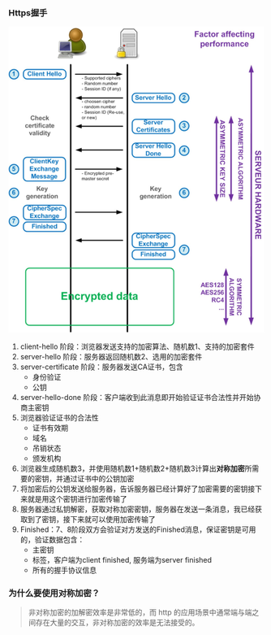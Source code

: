 ### Https握手

![https握手](./images/7.jpg)

1. client-hello 阶段：浏览器发送支持的加密算法、随机数1、支持的加密套件
2. server-hello 阶段：服务器返回随机数2、选用的加密套件
3. server-certificate 阶段：服务器发送CA证书，包含
    - 身份验证
    - 公钥
4. server-hello-done 阶段：客户端收到此消息即开始验证证书合法性并开始协商主密钥
5. 浏览器验证证书的合法性
    - 证书有效期
    - 域名
    - 吊销状态
    - 颁发机构
6. 浏览器生成随机数3，并使用随机数1+随机数2+随机数3计算出**对称加密**所需要的密钥，并通过证书中的公钥加密
7. 将加密后的公钥发送给服务器，告诉服务器已经计算好了加密需要的密钥接下来就是用这个密钥进行加密传输了
8. 服务器通过私钥解密，获取对称加密密钥，服务器在发送一条消息，我已经获取到了密钥，接下来就可以使用加密传输了
9. Finished：7、8阶段双方会验证对方发送的Finished消息，保证密钥是可用的，验证数据包含：
    - 主密钥
    - 标签，客户端为client finished, 服务端为server finished
    - 所有的握手协议信息

### 为什么要使用对称加密？

> 非对称加密的加解密效率是非常低的，而 http 的应用场景中通常端与端之间存在大量的交互，非对称加密的效率是无法接受的。


